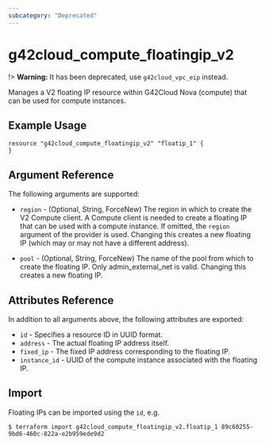 ```yaml
---
subcategory: "Deprecated"
---
```


# g42cloud\_compute\_floatingip\_v2

!> **Warning:** It has been deprecated, use `g42cloud_vpc_eip` instead.

Manages a V2 floating IP resource within G42Cloud Nova (compute)
that can be used for compute instances.

## Example Usage

```hcl
resource "g42cloud_compute_floatingip_v2" "floatip_1" {
}
```

## Argument Reference

The following arguments are supported:

* `region` - (Optional, String, ForceNew) The region in which to create the V2 Compute client.
    A Compute client is needed to create a floating IP that can be used with
    a compute instance. If omitted, the `region` argument of the provider
    is used. Changing this creates a new floating IP (which may or may not
    have a different address).

* `pool` - (Optional, String, ForceNew) The name of the pool from which to create the floating
    IP. Only admin_external_net is valid. Changing this creates a new floating IP.

## Attributes Reference

In addition to all arguments above, the following attributes are exported:

* `id` - Specifies a resource ID in UUID format.
* `address` - The actual floating IP address itself.
* `fixed_ip` - The fixed IP address corresponding to the floating IP.
* `instance_id` - UUID of the compute instance associated with the floating IP.

## Import

Floating IPs can be imported using the `id`, e.g.

```
$ terraform import g42cloud_compute_floatingip_v2.floatip_1 89c60255-9bd6-460c-822a-e2b959ede9d2
```
